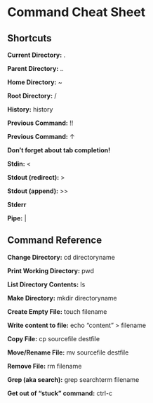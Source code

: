 # Command Cheat Sheet


## Shortcuts

**Current Directory:** .

**Parent Directory:** ..

**Home Directory:** ~

**Root Directory:** /

**History:** history

**Previous Command:** !!

**Previous Command:** ↑

**Don’t forget about tab completion!**

**Stdin:** &lt;

**Stdout (redirect):** &gt;

**Stdout (append):** &gt;&gt;

**Stderr**

**Pipe:** |


## Command Reference

**Change Directory:** cd directoryname

**Print Working Directory:** pwd

**List Directory Contents:** ls

**Make Directory:** mkdir directoryname

**Create Empty File:** touch filename

**Write content to file:** echo “content” &gt; filename

**Copy File:** cp sourcefile destfile

**Move/Rename File:** mv sourcefile destfile

**Remove File:** rm filename

**Grep (aka search):** grep searchterm filename

**Get out of “stuck” command:**  ctrl-c


